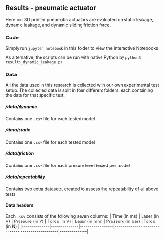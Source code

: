 ## Results - pneumatic actuator
Here our 3D printed pneumatic actuators are evaluated on static leakage, dynamic leakage, and dynamic sliding friction force.

### Code
Simply run `jupyter notebook` in this folder to view the interactive Notebooks

As alternative, the scripts can be run with native Python by `python3 results_dynamic_leakage.py`

### Data
All the data used in this research is collected with our own experimental test setup. The collected data is split in four different folders, each containing the data for that specific test. 
##### /data/dynamic
Contains one `.csv` file for each tested model
##### /data/static
Contains one `.csv` file for each tested model
##### /data/friction
Contains one `.csv` file for each presure level tested per model
##### /data/repeatability
Contains two extra datasets, created to assess the repeatability of all above tests

#### Data headers
Each `.csv` consists of the following seven columns: 
| Time (in ms) | Laser (in V) | Pressure (in V) | Force (in V) | Laser (in mm) | Pressure (in bar) | Force (in N) |
|--------------|--------------|-----------------|--------------|---------------|-------------------|--------------|
